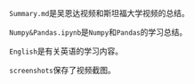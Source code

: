 `Summary.md`是吴恩达视频和斯坦福大学视频的总结。

`Numpy&Pandas.ipynb`是`Numpy`和`Pandas`的学习总结。

`English`是有关英语的学习内容。

`screenshots`保存了视频截图。
